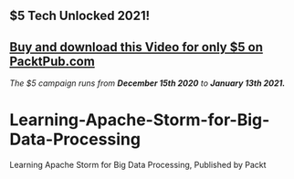 ## $5 Tech Unlocked 2021!
[Buy and download this Video for only $5 on PacktPub.com](https://www.packtpub.com/product/learning-apache-storm-for-big-data-processing-video/9781786460028)
-----
*The $5 campaign         runs from __December 15th 2020__ to __January 13th 2021.__*

# Learning-Apache-Storm-for-Big-Data-Processing
Learning Apache Storm for Big Data Processing, Published by Packt

